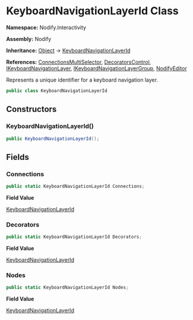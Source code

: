 # KeyboardNavigationLayerId Class  
  
**Namespace:** Nodify.Interactivity  
  
**Assembly:** Nodify  
  
**Inheritance:** [Object](https://docs.microsoft.com/en-us/dotnet/api/System.Object) → [KeyboardNavigationLayerId](Nodify_Interactivity_KeyboardNavigationLayerId)  
  
**References:** [ConnectionsMultiSelector](Nodify_ConnectionsMultiSelector), [DecoratorsControl](Nodify_DecoratorsControl), [IKeyboardNavigationLayer](Nodify_Interactivity_IKeyboardNavigationLayer), [IKeyboardNavigationLayerGroup](Nodify_Interactivity_IKeyboardNavigationLayerGroup), [NodifyEditor](Nodify_NodifyEditor)  
  
Represents a unique identifier for a keyboard navigation layer.  
  
```csharp  
public class KeyboardNavigationLayerId  
```  
  
## Constructors  
  
### KeyboardNavigationLayerId()  
  
```csharp  
public KeyboardNavigationLayerId();  
```  
  
## Fields  
  
### Connections  
  
```csharp  
public static KeyboardNavigationLayerId Connections;  
```  
  
**Field Value**  
  
[KeyboardNavigationLayerId](Nodify_Interactivity_KeyboardNavigationLayerId)  
  
### Decorators  
  
```csharp  
public static KeyboardNavigationLayerId Decorators;  
```  
  
**Field Value**  
  
[KeyboardNavigationLayerId](Nodify_Interactivity_KeyboardNavigationLayerId)  
  
### Nodes  
  
```csharp  
public static KeyboardNavigationLayerId Nodes;  
```  
  
**Field Value**  
  
[KeyboardNavigationLayerId](Nodify_Interactivity_KeyboardNavigationLayerId)  
  
